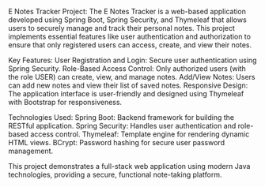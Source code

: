 E Notes Tracker Project:
The E Notes Tracker is a web-based application developed using Spring Boot, Spring Security,
and Thymeleaf that allows users to securely manage and track their personal notes.
This project implements essential features like user authentication and authorization to ensure that only registered users can access, create, and view their notes.

Key Features:
User Registration and Login: Secure user authentication using Spring Security.
Role-Based Access Control: Only authorized users (with the role USER) can create, view, and manage notes.
Add/View Notes: Users can add new notes and view their list of saved notes.
Responsive Design: The application interface is user-friendly and designed using Thymeleaf with Bootstrap for responsiveness.

Technologies Used:
Spring Boot: Backend framework for building the RESTful application.
Spring Security: Handles user authentication and role-based access control.
Thymeleaf: Template engine for rendering dynamic HTML views.
BCrypt: Password hashing for secure user password management.

This project demonstrates a full-stack web application using modern Java technologies, providing a secure, functional note-taking platform.
